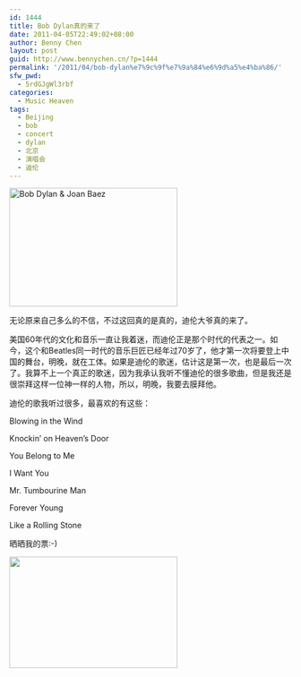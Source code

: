 ```yaml
---
id: 1444
title: Bob Dylan真的来了
date: 2011-04-05T22:49:02+08:00
author: Benny Chen
layout: post
guid: http://www.bennychen.cn/?p=1444
permalink: '/2011/04/bob-dylan%e7%9c%9f%e7%9a%84%e6%9d%a5%e4%ba%86/'
sfw_pwd:
  - 5rdGJgWl3rbf
categories:
  - Music Heaven
tags:
  - Beijing
  - bob
  - concert
  - dylan
  - 北京
  - 演唱会
  - 迪伦
---
```

<a href="http://www.bennychen.cn/wp-content/uploads/2011/04/800px-Joan_Baez_Bob_Dylan.jpg" class="highslide-image" onclick="return hs.expand(this);"><img src="http://www.bennychen.cn/wp-content/uploads/2011/04/800px-Joan_Baez_Bob_Dylan-300x212.jpg" alt="Bob Dylan & Joan Baez" title="Bob Dylan & Joan Baez" width="300" height="212" class="alignnone size-medium wp-image-1448" srcset="http://www.bennychen.cn/wp-content/uploads/2011/04/800px-Joan_Baez_Bob_Dylan-300x212.jpg 300w, http://www.bennychen.cn/wp-content/uploads/2011/04/800px-Joan_Baez_Bob_Dylan-423x300.jpg 423w, http://www.bennychen.cn/wp-content/uploads/2011/04/800px-Joan_Baez_Bob_Dylan.jpg 448w" sizes="(max-width: 300px) 100vw, 300px" /></a>
  
无论原来自己多么的不信，不过这回真的是真的，迪伦大爷真的来了。

美国60年代的文化和音乐一直让我着迷，而迪伦正是那个时代的代表之一。如今，这个和Beatles同一时代的音乐巨匠已经年过70岁了，他才第一次将要登上中国的舞台，明晚，就在工体。如果是迪伦的歌迷，估计这是第一次，也是最后一次了。我算不上一个真正的歌迷，因为我承认我听不懂迪伦的很多歌曲，但是我还是很崇拜这样一位神一样的人物，所以，明晚，我要去膜拜他。

迪伦的歌我听过很多，最喜欢的有这些：

Blowing in the Wind
  
Knockin&#8217; on Heaven&#8217;s Door
  
You Belong to Me
  
I Want You
  
Mr. Tumbourine Man
  
Forever Young
  
Like a Rolling Stone

晒晒我的票:-)
  
<a href="http://www.bennychen.cn/wp-content/uploads/2011/04/IMG_1569.jpg" class="highslide-image" onclick="return hs.expand(this);"><img src="http://www.bennychen.cn/wp-content/uploads/2011/04/IMG_1569-300x199.jpg" alt="" title="Bob Dylan票" width="300" height="199" class="alignnone size-medium wp-image-1445" srcset="http://www.bennychen.cn/wp-content/uploads/2011/04/IMG_1569-300x199.jpg 300w, http://www.bennychen.cn/wp-content/uploads/2011/04/IMG_1569-450x300.jpg 450w, http://www.bennychen.cn/wp-content/uploads/2011/04/IMG_1569.jpg 778w" sizes="(max-width: 300px) 100vw, 300px" /></a>